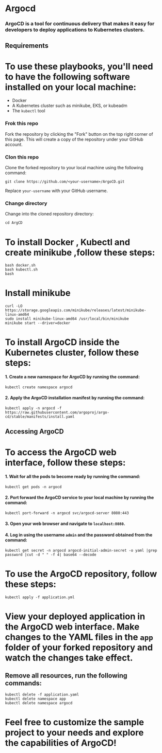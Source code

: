 # Argocd

### ArgoCD is a tool for continuous delivery that makes it easy for developers to deploy applications to Kubernetes clusters.

## Requirements

# To use these playbooks, you'll need to have the following software installed on your local machine:

- Docker
- A Kubernetes cluster such as minikube, EKS, or kubeadm
- The `kubectl` tool

### Frok this repo

Fork the repository by clicking the "Fork" button on the top right corner of this page. This will create a copy of the repository under your GitHub account.

### Clon this repo

Clone the forked repository to your local machine using the following command:

```
git clone https://github.com/<your-username>/ArgoCD.git
```

Replace `your-username` with your GitHub username.

### Change directory

Change into the cloned repository directory:

`cd ArgCD`

# To install Docker , Kubectl and create minikube ,follow these steps:

```
bash docker.sh
bash kubectl.sh
bash
```

# Install minikube

```
curl -LO https://storage.googleapis.com/minikube/releases/latest/minikube-linux-amd64
sudo install minikube-linux-amd64 /usr/local/bin/minikube
minikube start --driver=docker
```

# To install ArgoCD inside the Kubernetes cluster, follow these steps:

#### 1. Create a new namespace for ArgoCD by running the command:

```
kubectl create namespace argocd
```

#### 2. Apply the ArgoCD installation manifest by running the command:

```
kubectl apply -n argocd -f https://raw.githubusercontent.com/argoproj/argo-cd/stable/manifests/install.yaml
```

## Accessing ArgoCD

# To access the ArgoCD web interface, follow these steps:

#### 1. Wait for all the pods to become ready by running the command:

```
kubectl get pods -n argocd
```

#### 2. Port forward the ArgoCD service to your local machine by running the command:

```
kubectl port-forward -n argocd svc/argocd-server 8080:443
```

#### 3. Open your web browser and navigate to `localhost:8080`.

#### 4. Log in using the username `admin` and the password obtained from the command:

```
kubectl get secret -n argocd argocd-initial-admin-secret -o yaml |grep password |cut -d " " -f 4| base64 --decode
```

# To use the ArgoCD repository, follow these steps:

```
kubectl apply -f application.yml
```

# View your deployed application in the ArgoCD web interface. Make changes to the YAML files in the `app` folder of your forked repository and watch the changes take effect.

## Remove all resources, run the following commands:

```
kubectl delete -f application.yaml
kubectl delete namespace app
kubectl delete namespace argocd
```

# Feel free to customize the sample project to your needs and explore the capabilities of ArgoCD!
